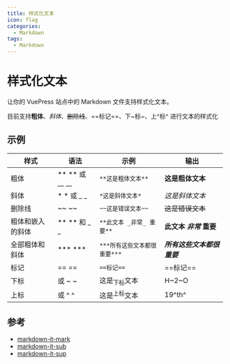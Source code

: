 ```yaml
---
title: 样式化文本
icon: flag
categories:
  - Markdown
tags:
  - Markdown
---
```

# 样式化文本
让你的 VuePress 站点中的 Markdown 文件支持样式化文本。

目前支持**粗体**、*斜体*、~~删除线~~、==标记==、下~标~、上^标^ 进行文本的样式化

<!-- more -->

## 示例

| 样式	      | 语法                 | 示例                   | 输出      |
|----------|--------------------|----------------------|---------|
| 粗体       | ** ** 或 __ __      | `**这是粗体文本**	`        | **这是粗体文本** |
| 斜体       | * * 或 _ _          | 	`*这是斜体文本*`          |  	*这是斜体文本* |
| 删除线      | ~~ ~~	             | `~~这是错误文本~~`	        |  ~~这是错误文本~~ |
| 粗体和嵌入的斜体 | ** ** 和 _ _	       | 	`**此文本 _非常_ 重要**`   |   **此文本 _非常_ 重要** |
| 全部粗体和斜体  | *** ***	           | 	`***所有这些文本都很重要***`	 |     ***所有这些文本都很重要*** |
| 标记       | == ==	             | 	`==标记==`	           |     ==标记== |
| 下标       | <sub> </sub> 或 ~ ~ | 这是<sub>下标</sub>文本    |  H~2~O  |
| 上标       | <sup> </sup> 或 ^ ^ | 这是<sup>上标</sup>文本    |  19^th^ |


## 参考
- [markdown-it-mark](https://github.com/markdown-it/markdown-it-mark)
- [markdown-it-sub](https://github.com/markdown-it/markdown-it-sub)
- [markdown-it-sup](https://github.com/markdown-it/markdown-it-sup)
